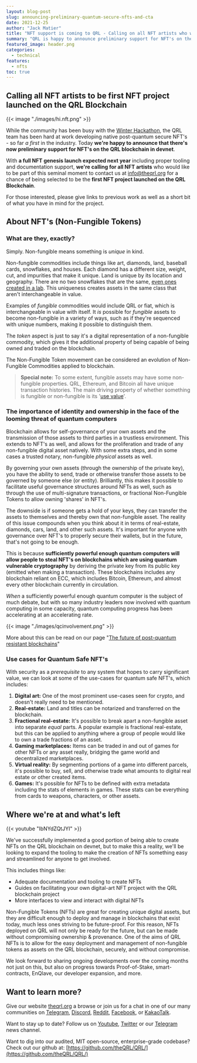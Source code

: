 ```yaml
---
layout: blog-post
slug: announcing-preliminary-quantum-secure-nfts-and-cta
date: 2021-12-25
author: "Jack Matier"
title: "NFT support is coming to QRL - Calling on all NFT artists who wish to be part of the genesis run to apply!"
summary: "QRL is happy to announce preliminary support for NFT's on the QRL blockchain on devnet and are putting out a call to all NFT artists to be the genesis run of Quantum Secure NFTs"
featured_image: header.png
categories:
  - technical
features:
  - nfts
toc: true
---
```


## Calling all NFT artists to be first NFT project launched on the QRL Blockchain

{{< image "./images/hi.nft.png" >}}

While the community has been busy with the [Winter Hackathon](/blog/qrl-winter-hackathon-2021-projects/), the QRL team has been hard at work developing native post-quantum secure NFT's - so far *a first* in the industry. Today **we're happy to announce that there's now preliminary support for NFT's on the QRL blockchain in devnet**. 

With **a full NFT genesis launch expected next year** including proper tooling and documentation support, **we're calling for all NFT artists** who would like to be part of this seminal moment to contact us at [info@theqrl.org](mailto:info@theqrl.org) for a chance of being selected to be the **first NFT project launched on the QRL Blockchain**. 

For those interested, please give links to previous work as well as a short bit of what you have in mind for the project.

## About NFT's (Non-Fungible Tokens)

### What are they, exactly?

Simply. Non-fungible means something is *unique* in kind. 

Non-fungible commodities include things like art, diamonds, land, baseball cards, snowflakes, and houses. Each diamond has a different size, weight, cut, and impurities that make it unique. Land is unique by its location and geography. There are no two snowflakes that are the same, [even ones created in a lab](https://www.youtube.com/watch?v=ao2Jfm35XeE). This uniqueness creates assets in the same class that aren't interchangeable in value. 

Examples of *fungible* commodities would include QRL or fiat, which is interchangeable in value with itself. It *is* possible for *fungible* assets to become non-fungible in a variety of ways, such as if they're sequenced with unique numbers, making it possible to distinguish them.

The *token* aspect is just to say it's a digital representation of a non-fungible commodity, which gives it the additional property of being capable of being owned and traded on the blockchain.

The Non-Fungible Token movement can be considered an evolution of Non-Fungible Commodities applied to blockchain.

> **Special note:** To some extent, fungible assets may have some non-fungible properties. QRL, Ethereum, and Bitcoin all have unique transaction histories. The main driving property of whether something is fungible or non-fungible is its '[use value](https://medium.com/nonfungible/why-most-of-the-definitions-of-non-fungible-are-incorrect-3565fa3cfc66)'.

### The importance of identity and ownership in the face of the looming threat of quantum computers

Blockchain allows for self-governance of your own assets and the transmission of those assets to third parties in a trustless environment. This extends to NFT's as well, and allows for the proliferation and trade of any non-fungible digital asset natively. With some extra steps, and in some cases a trusted notary, non-fungible *physical* assets as well. 

By governing your own assets (through the ownership of the private key), you have the ability to send, trade or otherwise transfer those assets to be governed by someone else (or entity). Brilliantly, this makes it possible to facilitate useful governance structures around NFTs as well, such as through the use of multi-signature transactions, or fractional Non-Fungible Tokens to allow owning 'shares' in NFT's.

The downside is if someone gets a hold of your keys, they can transfer the assets to themselves and thereby own that non-fungible asset. The reality of this issue compounds when you think about it in terms of real-estate, diamonds, cars, land, and other such assets. It's important for anyone with governance over NFT's to properly secure their wallets, but in the future, that's not going to be enough.

This is because **sufficiently powerful enough quantum computers will allow people to steal NFT's on blockchains which are using quantum vulnerable cryptography** by deriving the private key from its public key (emitted when making a transaction). These blockchains includes any blockchain reliant on ECC, which includes Bitcoin, Ethereum, and almost every other blockchain currently in circulation.

*When* a sufficiently powerful enough quantum computer is the subject of much debate, but with so many industry leaders now involved with quantum computing in some capacity, quantum computing progress has been accelerating at an accelerating rate.

{{< image "./images/qcinvolvement.png" >}}

More about this can be read on our page "[The future of post-quantum resistant blockchains](/the-future-of-post-quantum-resistant-blockchains/)"

### Use cases for Quantum Safe NFT's

With security as a *prerequisite* to any system that hopes to carry significant value, we can look at some of the use-cases for quantum safe NFT's, which includes:

1. **Digital art:** One of the most prominent use-cases seen for crypto, and doesn't really need to be mentioned.
2. **Real-estate:** Land and titles can be notarized and transferred on the blockchain.
3. **Fractional real-estate:** It's possible to break apart a non-fungible asset into separate *equal* parts. A popular example is fractional real-estate, but this can be applied to anything where a group of people would like to own a trade fractions of an asset.
4. **Gaming marketplaces:** Items can be traded in and out of games for other NFTs or any asset really, bridging the game world and decentralized marketplaces.
5. **Virtual reality:** By segmenting portions of a game into different parcels, it's possible to buy, sell, and otherwise trade what amounts to digital real estate or other created items.
6. **Games:** It's possible for NFTs to be defined with extra metadata including the stats of elements in games. These stats can be everything from cards to weapons, characters, or other assets. 

## Where we're at and what's left

{{< youtube "IbNYdZQtJYI" >}}

We've successfully implemented a good portion of being able to create NFTs on the QRL blockchain on devnet, but to make this a reality, we'll be looking to expand the tooling to make the creation of NFTs something easy and streamlined for anyone to get involved.

This includes things like: 

- Adequate documentation and tooling to create NFTs
- Guides on facilitating your own digital-art NFT project with the QRL blockchain project
- More interfaces to view and interact with digital NFTs

Non-Fungible Tokens (NFTs) are great for creating unique digital assets, but they are difficult enough to deploy and manage in blockchains that exist today, much less ones striving to be future-proof. For this reason, NFTs deployed on QRL will not only be ready for the future, but can be made without compromising ownership & provenance. One of the aims of QRL NFTs is to allow for the easy deployment and management of non-fungible tokens as assets on the QRL blockchain, securely, and without compromise.

We look forward to sharing ongoing developments over the coming months not just on this, but also on progress towards Proof-of-Stake, smart-contracts, EnQlave, our developer expansion, and more.

## Want to learn more?

Give our website [theqrl.org](https://theqrl.org/) a browse or join us for a chat in one of our many communities on [Telegram](https://t.me/QRLedgerOfficial), [Discord](/discord), [Reddit](https://www.reddit.com/r/qrl), [Facebook](https://www.facebook.com/theqrl/), or [KakaoTalk](https://open.kakao.com/o/gffKNhWb). 

Want to stay up to date? Follow us on [Youtube](https://www.youtube.com/c/QRLedger), [Twitter](https://twitter.com/qrledger) or our [Telegram](https://t.me/TheQRLedger) news channel.

Want to dig into our audited, MIT open-source, enterprise-grade codebase? Check out our github at: [https://github.com/theQRL/QRL/](https://github.com/theQRL/QRL/)